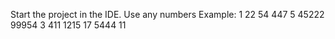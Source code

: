 Start the project in the IDE.
Use any numbers 
Example: 1 22 54 447 5 45222 99954 3 411 1215 17 5444 11